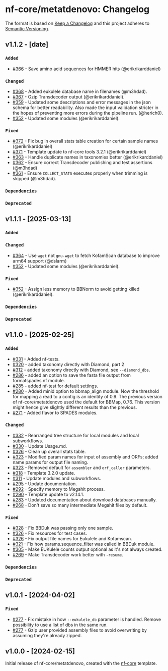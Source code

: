 # nf-core/metatdenovo: Changelog

The format is based on [Keep a Changelog](https://keepachangelog.com/en/1.0.0/)
and this project adheres to [Semantic Versioning](https://semver.org/spec/v2.0.0.html).

## v1.1.2 - [date]

### `Added`

- [#366](https://github.com/nf-core/metatdenovo/pull/366) - Save amino acid sequences for HMMER hits (@erikrikarddaniel)

### `Changed`

- [#368](https://github.com/nf-core/metatdenovo/pull/368) - Added eukulele database name in filenames (@m3hdad).
- [#367](https://github.com/nf-core/metatdenovo/pull/367) - Gzip Transdecoder output (@erikrikarddaniel).
- [#359](https://github.com/nf-core/metatdenovo/pull/359) - Updated some descriptions and error messages in the json schema for better readability. Also made the input validation stricter in the hopes of preventing more errors during the pipeline run. (@herich0).
- [#352](https://github.com/nf-core/metatdenovo/pull/352) - Updated some modules (@erikrikarddaniel).

### `Fixed`

- [#372](https://github.com/nf-core/metatdenovo/pull/372) - Fix bug in overall stats table creation for certain sample names (@erikrikarddaniel)
- [#371](https://github.com/nf-core/metatdenovo/pull/371) - Template update to nf-core tools 3.2.1 (@erikrikarddaniel)
- [#363](https://github.com/nf-core/metatdenovo/pull/363) - Handle duplicate names in taxonomies better (@erikrikarddaniel)
- [#362](https://github.com/nf-core/metatdenovo/pull/362) - Ensure correct Transdecoder publishing and test assertions (@m3hdad)
- [#361](https://github.com/nf-core/metatdenovo/pull/361) - Ensure `COLLECT_STATS` executes properly when trimming is skipped (@m3hdad).

### `Dependencies`

### `Deprecated`

## v1.1.1 - [2025-03-13]

### `Added`

### `Changed`

- [#364](https://github.com/nf-core/metatdenovo/pull/364) - Use `wget` not `gnu-wget` to fetch KofamScan database to improve arm64 support (@dslarm)
- [#352](https://github.com/nf-core/metatdenovo/pull/352) - Updated some modules (@erikrikarddaniel).

### `Fixed`

- [#352](https://github.com/nf-core/metatdenovo/pull/352) - Assign less memory to BBNorm to avoid getting killed (@erikrikarddaniel).

### `Dependencies`

### `Deprecated`

## v1.1.0 - [2025-02-25]

### `Added`

- [#331](https://github.com/nf-core/metatdenovo/pull/331) - Added nf-tests.
- [#320](https://github.com/nf-core/metatdenovo/pull/320) - added taxonomy directly with Diamond, part 2
- [#312](https://github.com/nf-core/metatdenovo/pull/312) - added taxonomy directly with Diamond, see `--diamond_dbs`.
- [#286](https://github.com/nf-core/metatdenovo/pull/286) - added an option to save the fasta file output from formatspades.nf module.
- [#285](https://github.com/nf-core/metatdenovo/pull/285) - added nf-test for default settings.
- [#280](https://github.com/nf-core/metatdenovo/issues/280) - Added minid option to bbmap_align module. Now the threshold for mapping a read to a contig is an identity of 0.9. The previous version of nf-core/metatdenovo used the default for BBMap, 0.76. This version might hence give slightly different results than the previous.
- [#271](https://github.com/nf-core/metatdenovo/issues/271) - Added flavor to SPADES modules.

### `Changed`

- [#332](https://github.com/nf-core/metatdenovo/pull/332) - Rearranged tree structure for local modules and local subworkflows.
- [#330](https://github.com/nf-core/metatdenovo/pull/330) - Update Usage.md.
- [#326](https://github.com/nf-core/metatdenovo/pull/326) - Clean up overall stats table.
- [#323](https://github.com/nf-core/metatdenovo/pull/323) - Modified param names for input of assembly and ORFs; added name params for output file naming.
- [#323](https://github.com/nf-core/metatdenovo/pull/323) - Removed default for `assembler` and `orf_caller` parameters.
- [#318](https://github.com/nf-core/metatdenovo/pull/318) - Template 3.2.0 update.
- [#311](https://github.com/nf-core/metatdenovo/pull/311) - Update modules and subworkflows.
- [#295](https://github.com/nf-core/metatdenovo/pull/295) - Update documentation.
- [#292](https://github.com/nf-core/metatdenovo/pull/292) - Specify memory to Megahit process.
- [#290](https://github.com/nf-core/metatdenovo/pull/290) - Template update to v2.14.1.
- [#283](https://github.com/nf-core/metatdenovo/pull/283) - Updated documentation about download databases manually.
- [#268](https://github.com/nf-core/metatdenovo/pull/268) - Don't save so many intermediate Megahit files by default.

### `Fixed`

- [#328](https://github.com/nf-core/metatdenovo/pull/328) - Fix BBDuk was passing only one sample.
- [#326](https://github.com/nf-core/metatdenovo/pull/326) - Fix resources for test cases.
- [#326](https://github.com/nf-core/metatdenovo/pull/326) - Fix output file names for Eukulele and Kofamscan.
- [#321](https://github.com/nf-core/metatdenovo/pull/321) - Fix how params.sequence_filter was called in BBDuk module.
- [#305](https://github.com/nf-core/metatdenovo/pull/305) - Make EUKulele counts output optional as it's not always created.
- [#269](https://github.com/nf-core/metatdenovo/pull/269) - Make Transdecoder work better with `-resume`.

### `Dependencies`

### `Deprecated`

## v1.0.1 - [2024-04-02]

### `Fixed`

- [#277](https://github.com/nf-core/metatdenovo/pull/277) - Fix mistake in how `--eukulele_db` parameter is handled. Remove possibility to use a list of dbs in the same run.
- [#277](https://github.com/nf-core/metatdenovo/pull/277) - Gzip user provided assembly files to avoid overwriting by assuming they're already zipped.

## v1.0.0 - [2024-02-15]

Initial release of nf-core/metatdenovo, created with the [nf-core](https://nf-co.re/) template.
